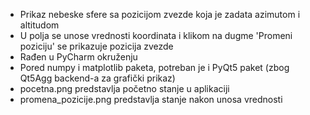 - Prikaz nebeske sfere sa pozicijom zvezde koja je zadata azimutom i altitudom
- U polja se unose vrednosti koordinata i klikom na dugme 'Promeni poziciju' se prikazuje pozicija zvezde
- Rađen u PyCharm okruženju
- Pored numpy i matplotlib paketa, potreban je i PyQt5 paket (zbog Qt5Agg backend-a za grafički prikaz)
- pocetna.png predstavlja početno stanje u aplikaciji
- promena_pozicije.png predstavlja stanje nakon unosa vrednosti
